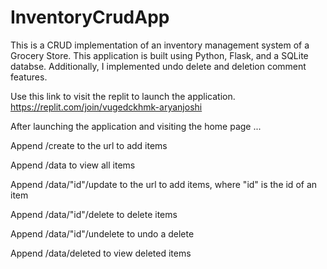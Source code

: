 # InventoryCrudApp

This is a CRUD implementation of an inventory management system of a Grocery Store. This application is built using Python, Flask, and a SQLite databse. Additionally, I implemented undo delete and deletion comment features.

Use this link to visit the replit to launch the application.
https://replit.com/join/vugedckhmk-aryanjoshi

After launching the application and visiting the home page ... 

Append /create to the url to add items

Append /data to view all items

Append /data/"id"/update to the url to add items, where "id" is the id of an item

Append /data/"id"/delete to delete items

Append /data/"id"/undelete to undo a delete

Append /data/deleted to view deleted items

